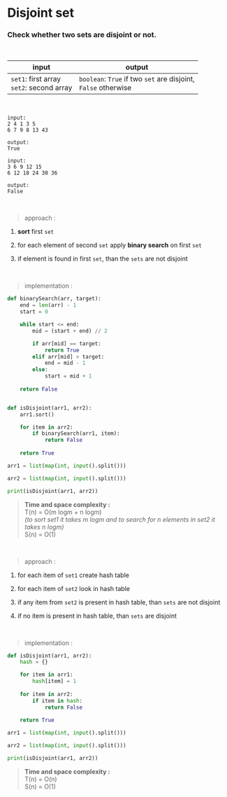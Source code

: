 # Disjoint set

### Check whether two sets are disjoint or not.

<br>

| input | output |
| --- | --- |
| `set1`: first array <br> `set2`: second array | `boolean`: `True` if two `set` are disjoint, <br> `False` otherwise |

<br>

```
input:
2 4 1 3 5
6 7 9 8 13 43

output:
True
```
```
input:
3 6 9 12 15
6 12 18 24 30 36

output:
False
```

<br>

> approach :

1. **sort** first `set`

2. for each element of second `set` apply **binary search** on first `set`

3. if element is found in first `set`, than the `sets` are not disjoint

<br>

> implementation :

```python
def binarySearch(arr, target):
    end = len(arr) - 1
    start = 0

    while start <= end:
        mid = (start + end) // 2

        if arr[mid] == target:
            return True
        elif arr[mid] > target:
            end = mid - 1
        else:
            start = mid + 1
    
    return False


def isDisjoint(arr1, arr2):
    arr1.sort()

    for item in arr2:
        if binarySearch(arr1, item):
            return False
    
    return True

arr1 = list(map(int, input().split()))

arr2 = list(map(int, input().split()))

print(isDisjoint(arr1, arr2))
```
> **Time and space complexity :**
<br>T(n) = O(m logm + n logm)
<br>*(to sort set1 it takes m logm and to search for n elements in set2 it takes n logm)*
<br>S(n) = O(1)

<br>

> approach :

1. for each item of `set1` create hash table

2. for each item of `set2` look in hash table

3. if any item from `set2` is present in hash table, than `sets` are not disjoint

4. if no item is present in hash table, than `sets` are disjoint

<br>

> implementation :

```python
def isDisjoint(arr1, arr2):
    hash = {}

    for item in arr1:
        hash[item] = 1
    
    for item in arr2:
        if item in hash:
            return False
    
    return True

arr1 = list(map(int, input().split()))

arr2 = list(map(int, input().split()))

print(isDisjoint(arr1, arr2))
```

> **Time and space complexity :**
<br>T(n) = O(n)
<br>S(n) = O(1)
